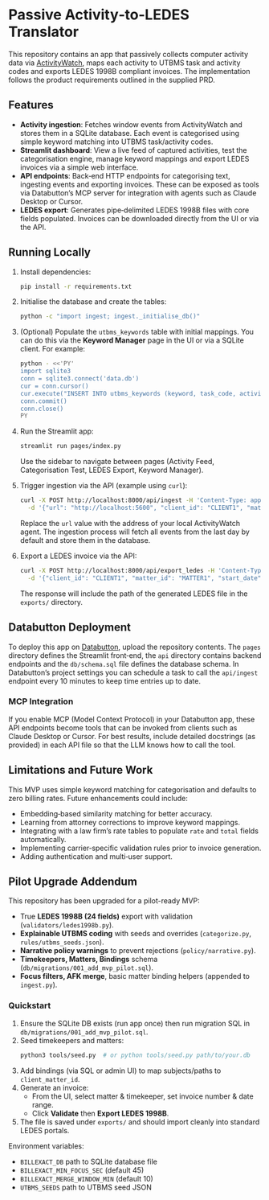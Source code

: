 # Passive Activity‑to‑LEDES Translator

This repository contains an app that passively collects
computer activity data via [ActivityWatch](https://github.com/ActivityWatch/activitywatch),
maps each activity to UTBMS task and activity codes and exports
LEDES 1998B compliant invoices. The implementation follows the product
requirements outlined in the supplied PRD.

## Features

- **Activity ingestion**: Fetches window events from ActivityWatch and
  stores them in a SQLite database. Each event is categorised using
  simple keyword matching into UTBMS task/activity codes.
- **Streamlit dashboard**: View a live feed of captured activities,
  test the categorisation engine, manage keyword mappings and export
  LEDES invoices via a simple web interface.
- **API endpoints**: Back‑end HTTP endpoints for categorising text,
  ingesting events and exporting invoices. These can be exposed as
  tools via Databutton’s MCP server for integration with agents such as
  Claude Desktop or Cursor.
- **LEDES export**: Generates pipe‑delimited LEDES 1998B files with
  core fields populated. Invoices can be downloaded directly from the
  UI or via the API.

## Running Locally

1. Install dependencies:

   ```bash
   pip install -r requirements.txt
   ```

2. Initialise the database and create the tables:

   ```bash
   python -c "import ingest; ingest._initialise_db()"
   ```

3. (Optional) Populate the `utbms_keywords` table with initial mappings.
   You can do this via the **Keyword Manager** page in the UI or via a
   SQLite client. For example:

   ```bash
   python - <<'PY'
   import sqlite3
   conn = sqlite3.connect('data.db')
   cur = conn.cursor()
   cur.execute("INSERT INTO utbms_keywords (keyword, task_code, activity_code, confidence_boost) VALUES (?,?,?,?)", ('motion', 'L240','A103',0.8))
   conn.commit()
   conn.close()
   PY
   ```

4. Run the Streamlit app:

   ```bash
   streamlit run pages/index.py
   ```

   Use the sidebar to navigate between pages (Activity Feed,
   Categorisation Test, LEDES Export, Keyword Manager).

5. Trigger ingestion via the API (example using `curl`):

   ```bash
   curl -X POST http://localhost:8000/api/ingest -H 'Content-Type: application/json' \
     -d '{"url": "http://localhost:5600", "client_id": "CLIENT1", "matter_id": "MATTER1", "timekeeper_id": "TK1", "timekeeper_name": "Alice"}'
   ```

   Replace the `url` value with the address of your local ActivityWatch
   agent. The ingestion process will fetch all events from the last
   day by default and store them in the database.

6. Export a LEDES invoice via the API:

   ```bash
   curl -X POST http://localhost:8000/api/export_ledes -H 'Content-Type: application/json' \
     -d '{"client_id": "CLIENT1", "matter_id": "MATTER1", "start_date": "2025-08-01", "end_date": "2025-08-16"}'
   ```

   The response will include the path of the generated LEDES file in the
   `exports/` directory.

## Databutton Deployment

To deploy this app on [Databutton](https://databutton.com), upload the
repository contents. The `pages` directory defines the Streamlit
front‑end, the `api` directory contains backend endpoints and the
`db/schema.sql` file defines the database schema. In Databutton’s
project settings you can schedule a task to call the `api/ingest` endpoint
every 10 minutes to keep time entries up to date.

### MCP Integration

If you enable MCP (Model Context Protocol) in your Databutton app,
these API endpoints become tools that can be invoked from clients such
as Claude Desktop or Cursor. For best results, include detailed
docstrings (as provided) in each API file so that the LLM knows how
to call the tool.

## Limitations and Future Work

This MVP uses simple keyword matching for categorisation and defaults
to zero billing rates. Future enhancements could include:

- Embedding‑based similarity matching for better accuracy.
- Learning from attorney corrections to improve keyword mappings.
- Integrating with a law firm’s rate tables to populate `rate` and
  `total` fields automatically.
- Implementing carrier‑specific validation rules prior to invoice
  generation.
- Adding authentication and multi‑user support.
## Pilot Upgrade Addendum

This repository has been upgraded for a pilot-ready MVP:
- True **LEDES 1998B (24 fields)** export with validation (`validators/ledes1998b.py`).
- **Explainable UTBMS coding** with seeds and overrides (`categorize.py`, `rules/utbms_seeds.json`).
- **Narrative policy warnings** to prevent rejections (`policy/narrative.py`).
- **Timekeepers, Matters, Bindings** schema (`db/migrations/001_add_mvp_pilot.sql`).
- **Focus filters, AFK merge**, basic matter binding helpers (appended to `ingest.py`).

### Quickstart
1. Ensure the SQLite DB exists (run app once) then run migration SQL in `db/migrations/001_add_mvp_pilot.sql`.
2. Seed timekeepers and matters:
   ```bash
   python3 tools/seed.py  # or python tools/seed.py path/to/your.db
   ```
3. Add bindings (via SQL or admin UI) to map subjects/paths to `client_matter_id`.
4. Generate an invoice:
   - From the UI, select matter & timekeeper, set invoice number & date range.
   - Click **Validate** then **Export LEDES 1998B**.
5. The file is saved under `exports/` and should import cleanly into standard LEDES portals.

Environment variables:
- `BILLEXACT_DB` path to SQLite database file
- `BILLEXACT_MIN_FOCUS_SEC` (default 45)
- `BILLEXACT_MERGE_WINDOW_MIN` (default 10)
- `UTBMS_SEEDS` path to UTBMS seed JSON

